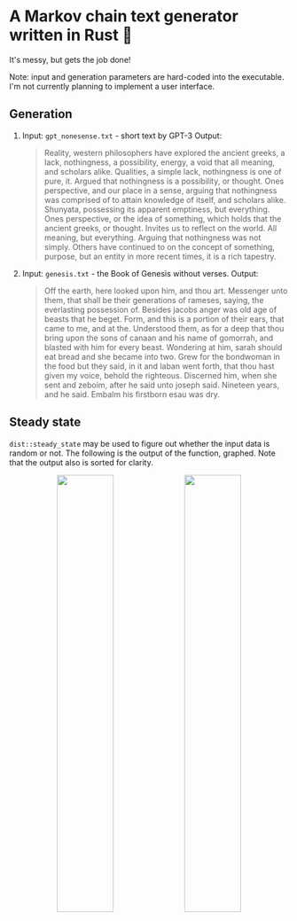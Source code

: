 
# A Markov chain text generator written in Rust 🚀
It's messy, but gets the job done!

Note: input and generation parameters are hard-coded into the executable. I'm not currently planning to implement a user interface.
 ## Generation
1. Input: `gpt_nonesense.txt` - short text by GPT-3
  Output:
	> Reality, western philosophers have explored the ancient greeks, a lack, nothingness, a possibility, energy, a void that all meaning, and scholars alike.
Qualities, a simple lack, nothingness is one of pure, it.
Argued that nothingness is a possibility, or thought.
Ones perspective, and our place in a sense, arguing that nothingness was comprised of to attain knowledge of itself, and scholars alike.
Shunyata, possessing its apparent emptiness, but everything.
Ones perspective, or the idea of something, which holds that the ancient greeks, or thought.
Invites us to reflect on the world.
All meaning, but everything.
Arguing that nothingness was not simply.
Others have continued to on the concept of something, purpose, but an entity in more recent times, it is a rich tapestry.
2. Input: `genesis.txt` - the Book of Genesis without verses.
	Output:
	>Off the earth, here looked upon him, and thou art.
Messenger unto them, that shall be their generations of rameses, saying, the everlasting possession of.
Besides jacobs anger was old age of beasts that he beget.
Form, and this is a portion of their ears, that came to me, and at the.
Understood them, as for a deep that thou bring upon the sons of canaan and his name of gomorrah, and blasted with him for every beast.
Wondering at him, sarah should eat bread and she became into two.
Grew for the bondwoman in the food but they said, in it and laban went forth, that thou hast given my voice, behold the righteous.
Discerned him, when she sent and zeboim, after he said unto joseph said.
Nineteen years, and he said.
Embalm his firstborn esau was dry.

## Steady state
`dist::steady_state` may be used to figure out whether the input data is random or not. The following is the output of the function, graphed. Note that the output also is sorted for clarity.

<p align="center">
  <img src="https://user-images.githubusercontent.com/39745401/217668013-ab60a125-d0ac-4712-b717-d2c586db1d5a.png" width="45%" /> 
  <img src="https://user-images.githubusercontent.com/39745401/217668026-f04f07cd-46f4-4ff1-a146-0d9e5ece8648.png" width="45%" />
</p>


